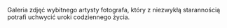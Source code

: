 Galeria zdjęć wybitnego artysty fotografa, który z niezwykłą starannością potrafi uchwycić uroki codziennego życia.
